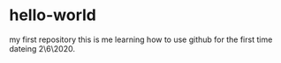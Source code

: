 # hello-world
my first repository
this is me learning how to use github for the first time dateing 2\6\2020.

